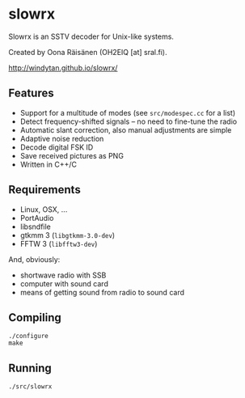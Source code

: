 slowrx
======

Slowrx is an SSTV decoder for Unix-like systems.

Created by Oona Räisänen (OH2EIQ [at] sral.fi).

http://windytan.github.io/slowrx/

Features
--------

* Support for a multitude of modes (see `src/modespec.cc` for a list)
* Detect frequency-shifted signals – no need to fine-tune the radio
* Automatic slant correction, also manual adjustments are simple
* Adaptive noise reduction
* Decode digital FSK ID
* Save received pictures as PNG
* Written in C++/C

Requirements
------------

* Linux, OSX, ...
* PortAudio
* libsndfile
* gtkmm 3 (`libgtkmm-3.0-dev`)
* FFTW 3 (`libfftw3-dev`)

And, obviously:

* shortwave radio with SSB
* computer with sound card
* means of getting sound from radio to sound card

Compiling
---------

    ./configure
    make

Running
-------

`./src/slowrx`
